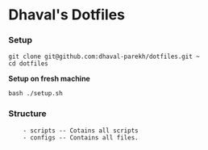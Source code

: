 # Dhaval's Dotfiles

### Setup

```
git clone git@github.com:dhaval-parekh/dotfiles.git ~
cd dotfiles
```

**Setup on fresh machine**

```
bash ./setup.sh
```

### Structure
```
	- scripts -- Cotains all scripts
	- configs -- Contains all files.
```